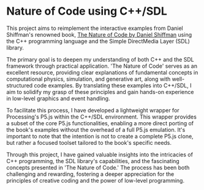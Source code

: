 # Nature of Code using C++/SDL

This project aims to reimplement the interactive examples from Daniel Shiffman's renowned book, [The Nature of Code by Daniel Shiffman](https://natureofcode.com/book/) using the C++ programming language and the Simple DirectMedia Layer (SDL) library.

The primary goal is to deepen my understanding of both C++ and the SDL framework through practical application. 'The Nature of Code' serves as an excellent resource, providing clear explanations of fundamental concepts in computational physics, simulation, and generative art, along with well-structured code examples. By translating these examples into C++/SDL, I aim to solidify my grasp of these principles and gain hands-on experience in low-level graphics and event handling.

To facilitate this process, I have developed a lightweight wrapper for Processing's P5.js within the C++/SDL environment. This wrapper provides a subset of the core P5.js functionalities, enabling a more direct porting of the book's examples without the overhead of a full P5.js emulation. It's important to note that the intention is not to create a complete P5.js clone, but rather a focused toolset tailored to the book's specific needs.

Through this project, I have gained valuable insights into the intricacies of C++ programming, the SDL library's capabilities, and the fascinating concepts presented in 'The Nature of Code.' The process has been both challenging and rewarding, fostering a deeper appreciation for the principles of creative coding and the power of low-level programming.
